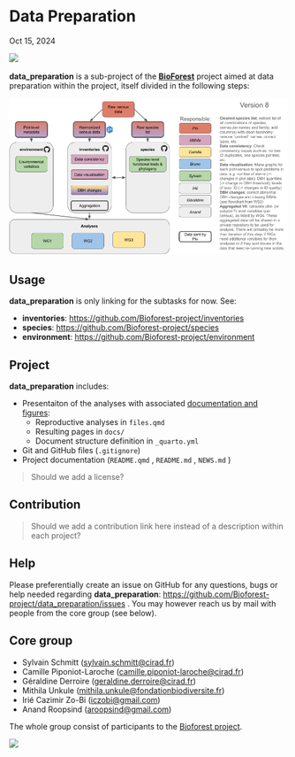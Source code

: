 # Data Preparation
Oct 15, 2024

<div>

[![](https://www.repostatus.org/badges/latest/wip.svg)](https://www.repostatus.org/#wip)

</div>

**data_preparation** is a sub-project of the
[**BioForest**](https://github.com/Bioforest-project) project aimed at
data preparation within the project, itself divided in the following
steps:

![](diagram.png)

## Usage

**data_preparation** is only linking for the subtasks for now. See:

- **inventories**: <https://github.com/Bioforest-project/inventories>
- **species**: <https://github.com/Bioforest-project/species>
- **environment**: <https://github.com/Bioforest-project/environment>

## Project

**data_preparation** includes:

- Presentaiton of the analyses with associated [documentation and
  figures](https://bioforest-project.github.io/data_preparation/):
  - Reproductive analyses in `files.qmd`
  - Resulting pages in `docs/`
  - Document structure definition in `_quarto.yml`
- Git and GitHub files (`.gitignore`)
- Project documentation (`README.qmd` , `README.md` , `NEWS.md` )

> Should we add a license?

## Contribution

> Should we add a contribution link here instead of a description within
> each project?

## Help

Please preferentially create an issue on GitHub for any questions, bugs
or help needed regarding **data_preparation**:
<a href="https://github.com/Bioforest-project/environment/issues"
class="uri">https://github.com/Bioforest-project/data_preparation/issues</a>
. You may however reach us by mail with people from the core group (see
below).

## Core group

- Sylvain Schmitt (sylvain.schmitt@cirad.fr)
- Camille Piponiot-Laroche (camille.piponiot-laroche@cirad.fr)
- Géraldine Derroire (geraldine.derroire@cirad.fr)
- Mithila Unkule (mithila.unkule@fondationbiodiversite.fr)
- Irié Cazimir Zo-Bi (iczobi@gmail.com)
- Anand Roopsind (aroopsind@gmail.com)

The whole group consist of participants to the [Bioforest
project](https://www.fondationbiodiversite.fr/la-frb-en-action/programmes-et-projets/le-cesab/bioforest/).

![](https://www.fondationbiodiversite.fr/wp-content/uploads/2023/10/bioforest-ws1_web.jpeg)


